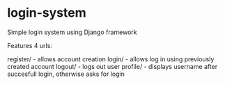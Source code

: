 # login-system
Simple login system using Django framework

Features 4 urls:


register/ - allows account creation
login/ - allows log in using previously created account
logout/ - logs out user
profile/ - displays username after succesfull login, otherwise asks for login
